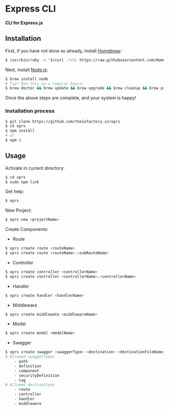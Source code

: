 # Express CLI

**CLI for Express.js**

## Installation

First, if you have not done so already, install [Homebrew](http://brew.sh/):

```bash
$ /usr/bin/ruby -e "$(curl -fsSL https://raw.githubusercontent.com/Homebrew/install/master/install)"
```

Next, install [Node.js](https://nodejs.org/en/):

```bash
$ brew install node
# Tip! Run this on a regular basis:
$ brew doctor && brew update && brew upgrade && brew cleanup && brew prune && brew doctor
```

Once the above steps are complete, and your system is happy!

### Installation process

```bash
$ git clone https://github.com/theiofactory.in/xprs
$ cd xprs
$ npm install
# or
$ npm i
```

## Usage

Activate in current directory:

```bash
$ cd xprs
$ sudo npm link
```

Get help:

```bash
$ xprs
```

New Project:
```bash
$ xprs new <projectName>
```

Create Components:
- Route
```bash
$ xprs create route <routeName>
$ xprs create route <routeName>.<subRouteName>
```
- Controller
```bash
$ xprs create controller <controllerName>
$ xprs create controller <controllerName>.<controllerName>
```

- Handler
```bash
$ xprs create handler <handlerName>
```

- Middleware
```bash
$ xprs create middlewate <middlewareName>
```

- Model
```bash
$ xprs create model <modelName>
```

- Swagger
```bash
$ xprs create swagger <swaggerType> <destination> <destinationFileName>
# Allowed swaggerTypes
    - path
    - definition
    - component
    - securityDefinition
    - tag
# Allowed destinations
    - route
    - controller
    - handler
    - middleware
```
